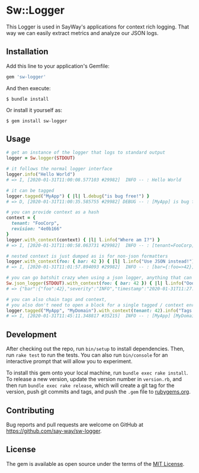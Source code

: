 # Sw::Logger

This Logger is used in SayWay's applications for context rich logging. That way we can easily extract metrics and analyze our JSON logs.

## Installation

Add this line to your application's Gemfile:

```ruby
gem 'sw-logger'
```

And then execute:

    $ bundle install

Or install it yourself as:

    $ gem install sw-logger

## Usage

```ruby
# get an instance of the logger that logs to standard output
logger = Sw.logger(STDOUT)

# it follows the normal logger interface
logger.info("Hello World")
# => I, [2020-01-31T11:00:08.577103 #29982]  INFO -- : Hello World

# it can be tagged
logger.tagged("MyApp") { |l| l.debug("is bug free!") }
# => D, [2020-01-31T11:00:35.585755 #29982] DEBUG -- : [MyApp] is bug free!

# you can provide context as a hash
context = {
  tenant: "FooCorp",
  revision: "4e0b166"
}
logger.with_context(context) { |l| l.info("Where am I?") }
# => I, [2020-01-31T11:00:58.063731 #29982]  INFO -- : [tenant=FooCorp] [revision=4e0b166] Where am I?

# nested context is just dumped as is for non-json formatters
logger.with_context(foo: { bar: 42 }) { |l| l.info("Use JSON instead!") }
# => I, [2020-01-31T11:01:57.894093 #29982]  INFO -- : [bar={:foo=>42}] Use JSON instead!

# you can go batshit crazy when using a json logger, anything that can be dumped to json is fair game
Sw.json_logger(STDOUT).with_context(foo: { bar: 42 }) { |l| l.info("Oooh, yeah!") }
# => {"bar":{"foo":42},"severity":"INFO","timestamp":"2020-01-31T11:27:34.848643","message":"Oooh, yeah!"}

# you can also chain tags and context,
# you also don't need to open a block for a single tagged / context enriched statement
logger.tagged("MyApp", "MyDomain").with_context(tenant: 42).info("Tags & Context apply only for this call.")
# => I, [2020-01-31T11:45:11.348817 #35215]  INFO -- : [MyApp] [MyDomain] [tenant=42] Tags & Context apply only for this call.
```

## Development

After checking out the repo, run `bin/setup` to install dependencies. Then, run `rake test` to run the tests. You can also run `bin/console` for an interactive prompt that will allow you to experiment.

To install this gem onto your local machine, run `bundle exec rake install`. To release a new version, update the version number in `version.rb`, and then run `bundle exec rake release`, which will create a git tag for the version, push git commits and tags, and push the `.gem` file to [rubygems.org](https://rubygems.org).

## Contributing

Bug reports and pull requests are welcome on GitHub at https://github.com/say-way/sw-logger.


## License

The gem is available as open source under the terms of the [MIT License](https://opensource.org/licenses/MIT).
